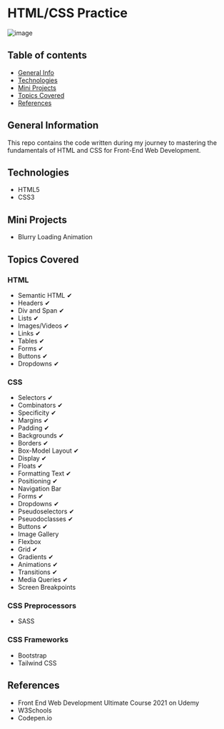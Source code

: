 # HTML/CSS Practice

![image](https://user-images.githubusercontent.com/55777067/127402911-367481db-9bf8-4e71-8f55-edf044947e29.png)

## Table of contents
* [General Info](#general-info)
* [Technologies](#technologies)
* [Mini Projects](#mini-projects)
* [Topics Covered](#topics-covered)
* [References](#references)


## General Information
This repo contains the code written during my journey to mastering the fundamentals of HTML and CSS for Front-End Web Development. 

## Technologies
- HTML5
- CSS3

## Mini Projects
- Blurry Loading Animation

## Topics Covered

### HTML
- Semantic HTML ✔
- Headers ✔
- Div and Span ✔
- Lists ✔
- Images/Videos ✔
- Links ✔
- Tables ✔
- Forms ✔
- Buttons ✔
- Dropdowns ✔

### CSS
- Selectors ✔
- Combinators ✔
- Specificity ✔
- Margins ✔
- Padding ✔
- Backgrounds ✔
- Borders ✔
- Box-Model Layout ✔
- Display ✔
- Floats ✔
- Formatting Text ✔
- Positioning ✔
- Navigation Bar
- Forms ✔
- Dropdowns ✔
- Pseudoselectors ✔
- Pseuodoclasses ✔
- Buttons ✔
- Image Gallery
- Flexbox
- Grid ✔
- Gradients ✔
- Animations ✔
- Transitions ✔
- Media Queries ✔
- Screen Breakpoints

### CSS Preprocessors
- SASS

### CSS Frameworks
- Bootstrap
- Tailwind CSS

## References

- Front End Web Development Ultimate Course 2021 on Udemy 
- W3Schools
- Codepen.io

